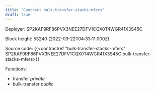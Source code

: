 ```yaml
---
title: "Contract bulk-transfer-stacks-mfers"
draft: true
---
```

Deployer: SP2KAF9RF86PVX3NEE27DFV1CQX0T4WGR41X3S45C


 



Block height: 53240 (2022-03-22T04:33:11.000Z)

Source code: {{<contractref "bulk-transfer-stacks-mfers" SP2KAF9RF86PVX3NEE27DFV1CQX0T4WGR41X3S45C bulk-transfer-stacks-mfers>}}

Functions:

* transfer _private_
* bulk-transfer _public_
